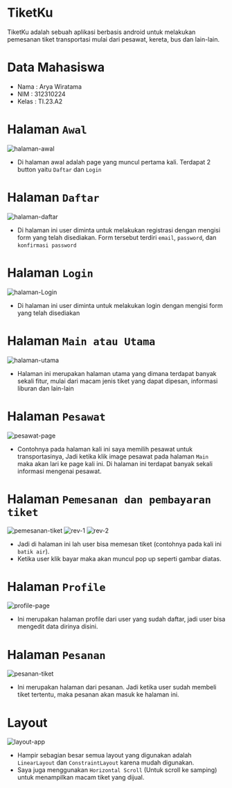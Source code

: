 # TiketKu
TiketKu adalah sebuah aplikasi berbasis android untuk melakukan pemesanan tiket transportasi mulai dari 
pesawat, kereta, bus dan lain-lain.

# Data Mahasiswa

- Nama  : Arya Wiratama
- NIM   : 312310224
- Kelas : TI.23.A2


# Halaman `Awal`
![halaman-awal](/ss/final-utama.png)
- Di halaman awal adalah page yang muncul pertama kali. Terdapat 2 button yaitu `Daftar` dan `Login`

# Halaman `Daftar`
![halaman-daftar](/ss/final-register.png)
- Di halaman ini user diminta untuk melakukan registrasi dengan mengisi form yang telah disediakan. Form tersebut terdiri `email`, `password`, dan `konfirmasi password`

# Halaman `Login`
![halaman-Login](/ss/final-login.png)
- Di halaman ini user diminta untuk melakukan login dengan mengisi form yang telah disediakan

# Halaman `Main atau Utama`
![halaman-utama](/ss/final-main-ac.png)
- Halaman ini merupakan halaman utama yang dimana terdapat banyak sekali fitur, mulai dari macam jenis tiket 
yang dapat dipesan, informasi liburan dan lain-lain

# Halaman `Pesawat`
![pesawat-page](/ss/final-detail.png)
- Contohnya pada halaman kali ini saya memilih pesawat untuk transportasinya, Jadi ketika klik image pesawat pada halaman `Main` maka akan lari ke page kali ini. Di halaman ini terdapat banyak sekali informasi mengenai pesawat.

# Halaman `Pemesanan dan pembayaran tiket`
![pemesanan-tiket](/ss/final-payment.png)
![rev-1](/ss/final-payment-rev-1.png)
![rev-2](/ss/final-payment-rev-2.png)

- Jadi di halaman ini lah user bisa memesan tiket (contohnya pada kali ini `batik air`).
- Ketika user klik bayar maka akan muncul pop up seperti gambar diatas.

# Halaman `Profile`
![profile-page](/ss/final-profile.png)

- Ini merupakan halaman profile dari user yang sudah daftar, jadi user bisa mengedit data dirinya disini.

# Halaman `Pesanan`
![pesanan-tiket](/ss/final-pesanan.png)

- Ini merupakan halaman dari pesanan. Jadi ketika user sudah membeli tiket tertentu, maka pesanan akan masuk ke halaman ini.

# Layout
![layout-app](/ss/tree-jelas.png)

- Hampir sebagian besar semua layout yang digunakan adalah `LinearLayout` dan `ConstraintLayout` karena mudah digunakan.
- Saya juga menggunakan `Horizontal Scroll` (Untuk scroll ke samping) untuk menampilkan macam tiket yang dijual.


